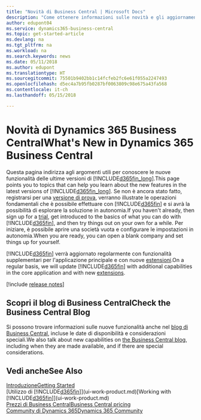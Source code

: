 ```yaml
---
title: "Novità di Business Central | Microsoft Docs"
description: "Come ottenere informazioni sulle novità e gli aggiornamenti più recenti per Business Central."
author: edupont04
ms.service: dynamics365-business-central
ms.topic: get-started-article
ms.devlang: na
ms.tgt_pltfrm: na
ms.workload: na
ms.search.keywords: news
ms.date: 05/11/2018
ms.author: edupont
ms.translationtype: HT
ms.sourcegitcommit: 75501b9402bb1c14fcfeb2fc6e61f055a2247493
ms.openlocfilehash: d5ec4a7b95fb0287bf0063809c98e675a43fa568
ms.contentlocale: it-ch
ms.lasthandoff: 05/15/2018

---
```

# <a name="whats-new-in-dynamics-365-business-central"></a><span data-ttu-id="7eb08-103">Novità di Dynamics 365 Business Central</span><span class="sxs-lookup"><span data-stu-id="7eb08-103">What's New in Dynamics 365 Business Central</span></span>
<span data-ttu-id="7eb08-104">Questa pagina indirizza agli argomenti utili per conoscere le nuove funzionalità delle ultime versioni di [!INCLUDE[d365fin_long](includes/d365fin_long_md.md)].</span><span class="sxs-lookup"><span data-stu-id="7eb08-104">This page points you to topics that can help you learn about the new features in the latest versions of [!INCLUDE[d365fin_long](includes/d365fin_long_md.md)].</span></span> <span data-ttu-id="7eb08-105">Se non è ancora stato fatto, registrarsi per una [versione di prova](https://trials.dynamics.com/), verranno illustrate le operazioni fondamentali che è possibile effettuare con [!INCLUDE[d365fin](includes/d365fin_md.md)] e si avrà la possibilità di esplorare la soluzione in autonomia.</span><span class="sxs-lookup"><span data-stu-id="7eb08-105">If you haven't already, then sign up for a [trial](https://trials.dynamics.com/), get introduced to the basics of what you can do with [!INCLUDE[d365fin](includes/d365fin_md.md)], and then try things out on your own for a while.</span></span> <span data-ttu-id="7eb08-106">Per iniziare, è possibile aprire una società vuota e configurare le impostazioni in autonomia.</span><span class="sxs-lookup"><span data-stu-id="7eb08-106">When you are ready, you can open a blank company and set things up for yourself.</span></span>  

<span data-ttu-id="7eb08-107">[!INCLUDE[d365fin](includes/d365fin_md.md)] verrà aggiornato regolarmente con funzionalità supplementari per l'applicazione principale e con nuove [estensioni](ui-extensions.md).</span><span class="sxs-lookup"><span data-stu-id="7eb08-107">On a regular basis, we will update [!INCLUDE[d365fin](includes/d365fin_md.md)] with additional capabilities in the core application and with new [extensions](ui-extensions.md).</span></span>  

[!include [release notes](includes/release-notes.md)]

## <a name="check-the-business-central-blog"></a><span data-ttu-id="7eb08-108">Scopri il blog di Business Central</span><span class="sxs-lookup"><span data-stu-id="7eb08-108">Check the Business Central Blog</span></span>
<span data-ttu-id="7eb08-109">Si possono trovare informazioni sulle nuove funzionalità anche nel [blog di Business Central](https://community.dynamics.com/business/b/financials/), incluse le date di disponibilità e considerazioni speciali.</span><span class="sxs-lookup"><span data-stu-id="7eb08-109">We also talk about new capabilities on [the Business Central blog](https://community.dynamics.com/business/b/financials/), including when they are made available, and if there are special considerations.</span></span>  

## <a name="see-also"></a><span data-ttu-id="7eb08-110">Vedi anche</span><span class="sxs-lookup"><span data-stu-id="7eb08-110">See Also</span></span>
[<span data-ttu-id="7eb08-111">Introduzione</span><span class="sxs-lookup"><span data-stu-id="7eb08-111">Getting Started</span></span>](product-get-started.md)  
<span data-ttu-id="7eb08-112">[Utilizzo di [!INCLUDE[d365fin](includes/d365fin_md.md)]](ui-work-product.md)</span><span class="sxs-lookup"><span data-stu-id="7eb08-112">[Working with [!INCLUDE[d365fin](includes/d365fin_md.md)]](ui-work-product.md)</span></span>  
[<span data-ttu-id="7eb08-113">Prezzi di Business Central</span><span class="sxs-lookup"><span data-stu-id="7eb08-113">Business Central pricing</span></span>](https://dynamics.microsoft.com/en-us/business-central/overview/#pricing)  
[<span data-ttu-id="7eb08-114">Community di Dynamics 365</span><span class="sxs-lookup"><span data-stu-id="7eb08-114">Dynamics 365 Community</span></span>](https://community.dynamics.com/business/)  

